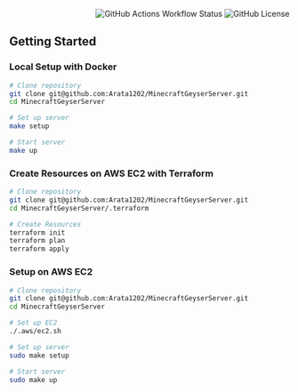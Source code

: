 <div align="right">

![GitHub Actions Workflow Status](https://img.shields.io/github/actions/workflow/status/Arata1202/MinecraftGeyserServer/deploy.yml)
![GitHub License](https://img.shields.io/github/license/Arata1202/MinecraftGeyserServer)

</div>

## Getting Started

### Local Setup with Docker

```bash
# Clone repository
git clone git@github.com:Arata1202/MinecraftGeyserServer.git
cd MinecraftGeyserServer

# Set up server
make setup

# Start server
make up
```

### Create Resources on AWS EC2 with Terraform

```bash
# Clone repository
git clone git@github.com:Arata1202/MinecraftGeyserServer.git
cd MinecraftGeyserServer/.terraform

# Create Resources
terraform init
terraform plan
terraform apply
```

### Setup on AWS EC2

```bash
# Clone repository
git clone git@github.com:Arata1202/MinecraftGeyserServer.git
cd MinecraftGeyserServer

# Set up EC2
./.aws/ec2.sh

# Set up server
sudo make setup

# Start server
sudo make up
```
